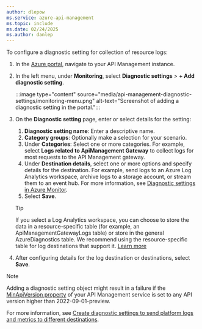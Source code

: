 ```yaml
---
author: dlepow
ms.service: azure-api-management
ms.topic: include
ms.date: 02/24/2025
ms.author: danlep
---
```



To configure a diagnostic setting for collection of resource logs:

1. In the [Azure portal](https://portal.azure.com), navigate to your API Management instance.
1. In the left menu, under **Monitoring**, select **Diagnostic settings** > **+ Add diagnostic setting**.

   :::image type="content" source="media/api-management-diagnostic-settings/monitoring-menu.png" alt-text="Screenshot of adding a diagnostic setting in the portal.":::

1. On the **Diagnostic setting** page, enter or select details for the setting:

    1. **Diagnostic setting name**: Enter a descriptive name.
    1. **Category groups**: Optionally make a selection for your scenario.
    1. Under **Categories**: Select one or more categories. For example, select **Logs related to ApiManagement Gateway** to collect logs for most requests to the API Management gateway. 
    1. Under **Destination details**, select one or more options and specify details for the destination. For example, send logs to an Azure Log Analytics workspace, archive logs to a storage account, or stream them to an event hub. For more information, see [Diagnostic settings in Azure Monitor](/azure/azure-monitor/essentials/diagnostic-settings).
    1. Select **Save**.


   > [!TIP]
   > If you select a Log Analytics workspace, you can choose to store the data in a resource-specific table (for example, an ApiManagementGatewayLogs table) or store in the general AzureDiagnostics table. We recommend using the resource-specific table for log destinations that support it. [Learn more](/azure/azure-monitor/essentials/resource-logs#send-to-log-analytics-workspace)

1. After configuring details for the log destination or destinations, select **Save**. 

> [!NOTE]
> Adding a diagnostic setting object might result in a failure if the [MinApiVersion property](/dotnet/api/microsoft.azure.management.apimanagement.models.apiversionconstraint.minapiversion) of your API Management service is set to any API version higher than 2022-09-01-preview. 

For more information, see [Create diagnostic settings to send platform logs and metrics to different destinations](/azure/azure-monitor/essentials/diagnostic-settings).